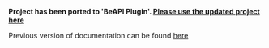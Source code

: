 **Project has been ported to 'BeAPI Plugin'. [Please use the updated project here](https://github.com/orubel/Beapi-API-Framework)**

Previous version of documentation can be found [here](https://github.com/orubel/grails-api-toolkit-docs/wiki)
